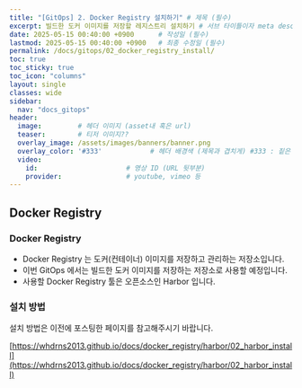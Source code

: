 ```yaml
---
title: "[GitOps] 2. Docker Registry 설치하기" # 제목 (필수)
excerpt: 빌드한 도커 이미지를 저장할 레지스트리 설치하기 # 서브 타이틀이자 meta description (필수)
date: 2025-05-15 00:40:00 +0900      # 작성일 (필수)
lastmod: 2025-05-15 00:40:00 +0900   # 최종 수정일 (필수)
permalink: /docs/gitops/02_docker_registry_install/
toc: true
toc_sticky: true
toc_icon: "columns"
layout: single
classes: wide
sidebar:
  nav: "docs_gitops"
header: 
  image:         # 헤더 이미지 (asset내 혹은 url)
  teaser:        # 티저 이미지??
  overlay_image: /assets/images/banners/banner.png
  overlay_color: '#333'            # 헤더 배경색 (제목과 겹치게) #333 : 짙은 회색 (필수)
  video:
    id:                      # 영상 ID (URL 뒷부분)
    provider:                # youtube, vimeo 등
---
```

<!--postNo: 20250515_001-->

## Docker Registry  

### Docker Registry  

- Docker Registry 는 도커(컨테이너) 이미지를 저장하고 관리하는 저장소입니다.  
- 이번 GitOps 에서는 빌드한 도커 이미지를 저장하는 저장소로 사용할 예정입니다.  
- 사용할 Docker Registry 툴은 오픈소스인 Harbor 입니다.  

### 설치 방법  

설치 방법은 이전에 포스팅한 페이지를 참고해주시기 바랍니다.  

[https://whdrns2013.github.io/docs/docker_registry/harbor/02_harbor_install](https://whdrns2013.github.io/docs/docker_registry/harbor/02_harbor_install)  

